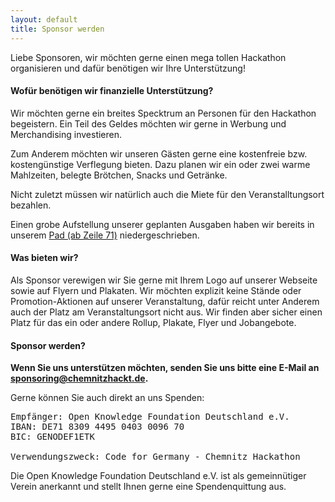 ```yaml
---
layout: default
title: Sponsor werden
---
```



<p class="lead">Liebe Sponsoren, wir möchten gerne einen mega tollen Hackathon organisieren und dafür benötigen wir Ihre Unterstützung!</p>

#### Wofür benötigen wir finanzielle Unterstützung?

Wir möchten gerne ein breites Specktrum an Personen für den Hackathon begeistern. Ein Teil des Geldes möchten wir gerne in Werbung und Merchandising investieren.

Zum Anderem möchten wir unseren Gästen gerne eine kostenfreie bzw. kostengünstige Verflegung bieten. Dazu planen wir ein oder zwei warme Mahlzeiten, belegte Brötchen, Snacks und Getränke.

Nicht zuletzt müssen wir natürlich auch die Miete für den Veranstalltungsort bezahlen.

Einen grobe Aufstellung unserer geplanten Ausgaben haben wir bereits in unserem [Pad (ab Zeile 71)](https://pad.okfn.de/p/chemnitz-hackathon) niedergeschrieben.

#### Was bieten wir?

Als Sponsor verewigen wir Sie gerne mit Ihrem Logo auf unserer Webseite sowie auf Flyern und Plakaten.
Wir möchten explizit keine Stände oder Promotion-Aktionen auf unserer Veranstaltung, dafür reicht unter Anderem auch der Platz am Veranstaltungsort nicht aus.
Wir finden aber sicher einen Platz für das ein oder andere Rollup, Plakate, Flyer und Jobangebote.

#### Sponsor werden?

**Wenn Sie uns unterstützen möchten, senden Sie uns bitte eine E-Mail an [sponsoring@chemnitzhackt.de](mailto:sponsoring@chemnitzhackt.de).**

Gerne können Sie auch direkt an uns Spenden:

<pre class="well">
Empfänger: Open Knowledge Foundation Deutschland e.V.
IBAN: DE71 8309 4495 0403 0096 70
BIC: GENODEF1ETK

Verwendungszweck: Code for Germany - Chemnitz Hackathon
</pre>

Die Open Knowledge Foundation Deutschland e.V. ist als gemeinnütiger Verein anerkannt und stellt Ihnen gerne eine Spendenquittung aus.